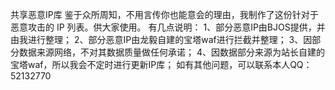 共享恶意IP库
鉴于众所周知，不用言传你也能意会的理由，我制作了这份针对于恶意攻击的 IP 列表。供大家使用。
有几点说明：
1、部分恶意IP由BJOS提供，并由我进行整理；
2、部分恶意IP由龙毅自建的宝塔waf进行拦截并整理；
3、因部分数据来源网络，不对其数据质量做任何承诺；
4、因数据部分来源为站长自建的宝塔waf，所以我会不定时进行更新IP库；
如有其他问题，可以联系本人QQ：52132770
